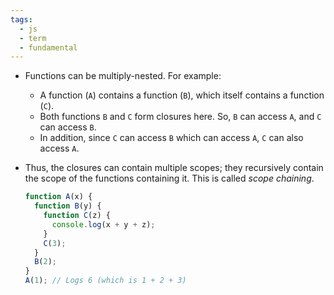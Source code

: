 ```yaml
---
tags:
  - js
  - term
  - fundamental
---
```


- Functions can be multiply-nested. For example:
	- A function (`A`) contains a function (`B`), which itself contains a function (`C`).
	- Both functions `B` and `C` form closures here. So, `B` can access `A`, and `C` can access `B`.
	- In addition, since `C` can access `B` which can access `A`, `C` can also access `A`.

- Thus, the closures can contain multiple scopes; they recursively contain the scope of the functions containing it. This is called _scope chaining_.
	```js
	function A(x) {
	  function B(y) {
	    function C(z) {
	      console.log(x + y + z);
	    }
	    C(3);
	  }
	  B(2);
	}
	A(1); // Logs 6 (which is 1 + 2 + 3)
	```